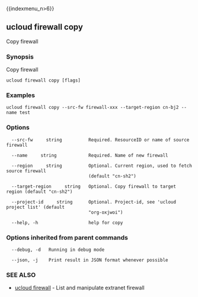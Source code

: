{{indexmenu_n>6}}

## ucloud firewall copy

Copy firewall

### Synopsis

Copy firewall

```
ucloud firewall copy [flags]
```

### Examples

```
ucloud firewall copy --src-fw firewall-xxx --target-region cn-bj2 --name test
```

### Options

```
  --src-fw     string          Required. ResourceID or name of source firewall 

  --name     string            Required. Name of new firewall 

  --region     string          Optional. Current region, used to fetch source firewall
                               (default "cn-sh2") 

  --target-region     string   Optional. Copy firewall to target region (default "cn-sh2") 

  --project-id     string      Optional. Project-id, see 'ucloud project list' (default
                               "org-oxjwoi") 

  --help, -h                   help for copy 

```

### Options inherited from parent commands

```
  --debug, -d   Running in debug mode 

  --json, -j    Print result in JSON format whenever possible 

```

### SEE ALSO

* [ucloud firewall](software/cli/cmd/ucloud/firewall)	 - List and manipulate extranet firewall

